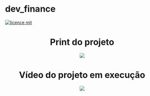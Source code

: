 # dev_finance

[![licence mit](https://img.shields.io/badge/lincese-mit-blue.svg)](https://img.shields.io/github/license/thiagotassinari/dev_finance/main/LICENSE.md)

<div align="center">
  <h1>Print do projeto</h1>
  <img src="https://user-images.githubusercontent.com/38354809/152644592-431a08fa-83ef-4a4f-b07d-0280e217d09d.PNG" />
</div>

<div align="center">
  <h1>Vídeo do projeto em execução</h1>
  <img src="https://user-images.githubusercontent.com/38354809/152644819-e1c3b924-eb3e-40b0-b202-7dda4ce89bca.gif" />
</div>
